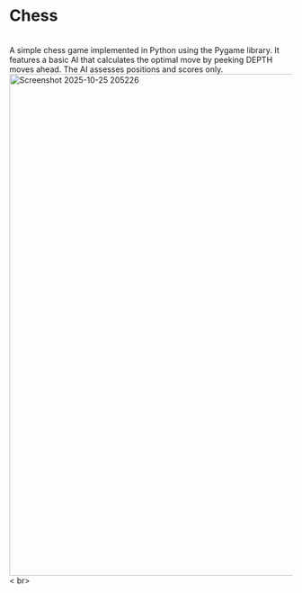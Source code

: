 <h1>Chess </h1> <br>
A simple chess game implemented in Python using the Pygame library. It features a basic AI that calculates the optimal move by peeking DEPTH moves ahead. The AI assesses positions and scores only.<br>
<img width="801" height="892" alt="Screenshot 2025-10-25 205226" src="https://github.com/user-attachments/assets/6754b420-ee6d-49b0-a70c-bf9c0a7558f6" /> < br>



